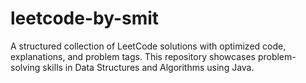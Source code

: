 # leetcode-by-smit
A structured collection of LeetCode solutions with optimized code, explanations, and problem tags. This repository showcases problem-solving skills in Data Structures and Algorithms using Java.

